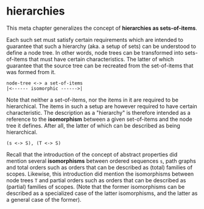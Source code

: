 
# hierarchies

This meta chapter generalizes the concept of **hierarchies as sets-of-items**.

Each such set must satisfy certain requirements which are intended to guarantee
that such a hierarchy (aka. a setup of sets) can be understood to define a node
tree. In other words, node trees can be transformed into sets-of-items that must
have certain characteristics. The latter of which guarantee that the source tree
can be recreated from the set-of-items that was formed from it.

```
node-tree <-> a set-of-items
|<------ isomorphic ------>|
```

Note that neither a set-of-items, nor the items in it are required to be
hierarchical. The items in such a setup are however required to have certain
characteristic. The description as a "hierarchy" is therefore intended as
a reference to the **isomorphism** between a given set-of-items and the node
tree it defines. After all, the latter of which can be described as being
hierarchical.

```
(s <-> S), (T <-> S)
```

Recall that the introduction of the concept of abstract properties did mention
several **isomorphisms** between ordered sequences `s`, path graphs and total
orders such as orders that can be described as (total) families of scopes.
Likewise, this introduction did mention the isomorphisms between node trees `T`
and partial orders such as orders that can be described as (partial) families
of scopes. (Note that the former isomorphisms can be described as a specialized
case of the latter isomorphisms, and the latter as a general case of the former).
